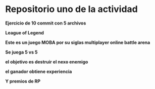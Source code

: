 # Repositorio uno de la actividad 

**Ejercicio de 10 commit con 5 archivos**

**League of Legend**

**Este es un juego MOBA por su siglas multiplayer online battle arena**

**Se juega 5 vs 5**

**el objetivo es destruir el nexo enemigo**

**el ganador obtiene experiencia**

**Y premios de RP**
